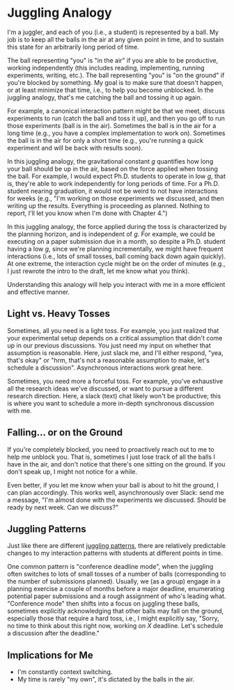 # Juggling Analogy

I'm a juggler, and each of you (i.e., a student) is represented by a ball.
My job is to keep all the balls in the air at any given point in time, and to sustain this state for an arbitrarily long period of time.

The ball representing "you" is "in the air" if you are able to be productive, working independently (this includes reading, implementing, running experiments, writing, etc.).
The ball representing "you" is "on the ground" if you're blocked by something.
My goal is to make sure that doesn't happen, or at least minimize that time, i.e., to help you become unblocked.
In the juggling analogy, that's me catching the ball and tossing it up again.

For example, a canonical interaction pattern might be that we meet, discuss experiments to run (catch the ball and toss it up), and then you go off to run those experiments (ball is in the air).
Sometimes the ball is in the air for a long time (e.g., you have a complex implementation to work on).
Sometimes the ball is in the air for only a short time (e.g., you're running a quick experiment and will be back with results soon).

In this juggling analogy, the gravitational constant _g_ quantifies how long your ball should be up in the air, based on the force applied when tossing the ball.
For example, I would expect Ph.D. students to operate in low _g_, that is, they're able to work independently for long periods of time.
For a Ph.D. student nearing graduation, it would not be weird to not have interactions for weeks
(e.g., "I'm working on those experiments we discussed, and then writing up the results. Everything is proceeding as planned. Nothing to report, I'll let you know when I'm done with Chapter 4.")

In this juggling analogy, the force applied during the toss is characterized by the planning horizon, and is independent of _g_.
For example, we could be executing on a paper submission due in a month, so despite a Ph.D. student having a low _g_, since we're planning incrementally, we might have frequent interactions (i.e., lots of small tosses, ball coming back down again quickly).
At one extreme, the interaction cycle might be on the order of minutes (e.g., I just rewrote the intro to the draft, let me know what you think).

Understanding this analogy will help you interact with me in a more efficient and effective manner.

## Light vs. Heavy Tosses

Sometimes, all you need is a light toss.
For example, you just realized that your experimental setup depends on a critical assumption that didn't come up in our previous discussions.
You just need my input on whether that assumption is reasonable.
Here, just slack me, and I'll either respond, "yea, that's okay" or "hrm, that's not a reasonable assumption to make, let's schedule a discussion".
Asynchronous interactions work great here.

Sometimes, you need more a forceful toss.
For example, you've exhaustive all the research ideas we've discussed, or want to pursue a different research direction.
Here, a slack (text) chat likely won't be productive; this is where you want to schedule a more in-depth synchronous discussion with me.

## Falling... or on the Ground

If you're completely blocked, you need to proactively reach out to me to help me unblock you.
That is, sometimes I just lose track of all the balls I have in the air, and don't notice that there's one sitting on the ground.
If you don't speak up, I might not notice for a while.

Even better, if you let me know when your ball is about to hit the ground, I can plan accordingly.
This works well, asynchronously over Slack: send me a message, "I'm almost done with the experiments we discussed. Should be ready by next week. Can we discuss?"

## Juggling Patterns

Just like there are different [juggling patterns](https://en.wikipedia.org/wiki/Juggling_pattern), there are relatively predictable changes to my interaction patterns with students at different points in time.

One common pattern is "conference deadline mode", when the juggling often switches to lots of small tosses of a number of balls (corresponding to the number of submissions planned).
Usually, we (as a group) engage in a planning exercise a couple of months before a major deadline, enumerating potential paper submissions and a rough assignment of who's leading what.
"Conference mode" then shifts into a focus on juggling these balls, sometimes explicitly acknowledging that other balls may fall on the ground, especially those that require a hard toss, i.e., I might explicitly say, "Sorry, no time to think about this right now, working on _X_ deadline. Let's schedule a discussion after the deadline."

## Implications for Me

+ I'm constantly context switching.
+ My time is rarely "my own", it's dictated by the balls in the air.
